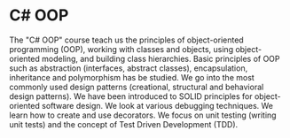 # C# OOP

The "C# OOP" course teach us the principles of object-oriented programming (OOP), working with classes and objects, using object-oriented modeling, and building class hierarchies. Basic principles of OOP such as abstraction (interfaces, abstract classes), encapsulation, inheritance and polymorphism has be studied. We go into the most commonly used design patterns (creational, structural and behavioral design patterns). We have been introduced to SOLID principles for object-oriented software design. We look at various debugging techniques. We learn how to create and use decorators. We focus on unit testing (writing unit tests) and the concept of Test Driven Development (TDD).
